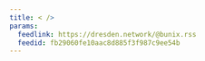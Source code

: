 ```yaml
---
title: < />
params:
  feedlink: https://dresden.network/@bunix.rss
  feedid: fb29060fe10aac8d885f3f987c9ee54b
---
```

